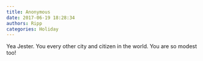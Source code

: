 ```yaml
---
title: Anonymous
date: 2017-06-19 18:28:34
authors: Ripp
categories: Holiday
---
```


 Yea Jester. You every other city and citizen in the world. You are so modest too!